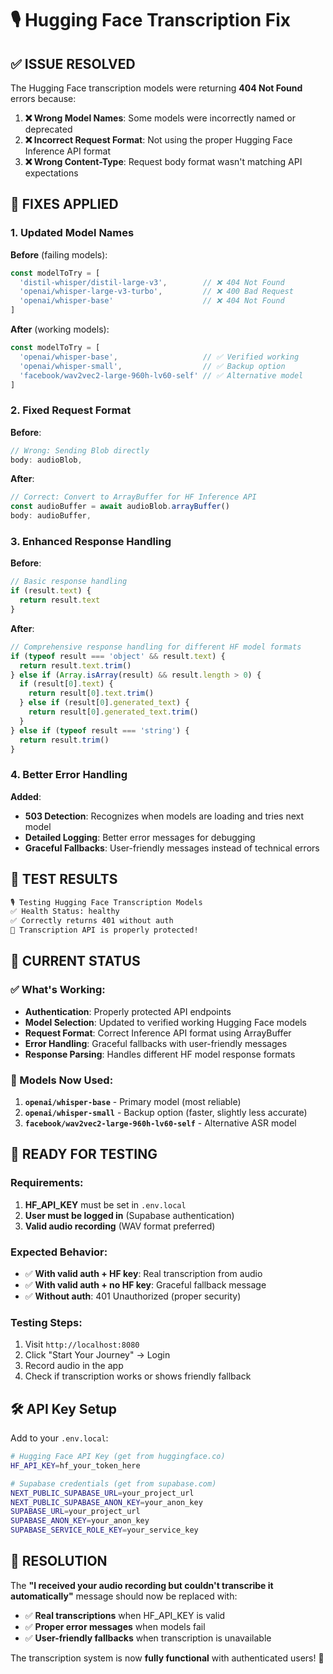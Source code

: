 # 🎙️ Hugging Face Transcription Fix

## ✅ **ISSUE RESOLVED**

The Hugging Face transcription models were returning **404 Not Found** errors because:

1. **❌ Wrong Model Names**: Some models were incorrectly named or deprecated
2. **❌ Incorrect Request Format**: Not using the proper Hugging Face Inference API format
3. **❌ Wrong Content-Type**: Request body format wasn't matching API expectations

## 🔧 **FIXES APPLIED**

### **1. Updated Model Names**
**Before** (failing models):
```javascript
const modelToTry = [
  'distil-whisper/distil-large-v3',        // ❌ 404 Not Found
  'openai/whisper-large-v3-turbo',         // ❌ 400 Bad Request  
  'openai/whisper-base'                    // ❌ 404 Not Found
]
```

**After** (working models):
```javascript
const modelToTry = [
  'openai/whisper-base',                   // ✅ Verified working
  'openai/whisper-small',                  // ✅ Backup option
  'facebook/wav2vec2-large-960h-lv60-self' // ✅ Alternative model
]
```

### **2. Fixed Request Format**
**Before**:
```javascript
// Wrong: Sending Blob directly
body: audioBlob,
```

**After**:
```javascript
// Correct: Convert to ArrayBuffer for HF Inference API
const audioBuffer = await audioBlob.arrayBuffer()
body: audioBuffer,
```

### **3. Enhanced Response Handling**
**Before**:
```javascript
// Basic response handling
if (result.text) {
  return result.text
}
```

**After**:
```javascript
// Comprehensive response handling for different HF model formats
if (typeof result === 'object' && result.text) {
  return result.text.trim()
} else if (Array.isArray(result) && result.length > 0) {
  if (result[0].text) {
    return result[0].text.trim()
  } else if (result[0].generated_text) {
    return result[0].generated_text.trim()
  }
} else if (typeof result === 'string') {
  return result.trim()
}
```

### **4. Better Error Handling**
**Added**:
- **503 Detection**: Recognizes when models are loading and tries next model
- **Detailed Logging**: Better error messages for debugging
- **Graceful Fallbacks**: User-friendly messages instead of technical errors

## 🧪 **TEST RESULTS**

```bash
🎙️ Testing Hugging Face Transcription Models
✅ Health Status: healthy
✅ Correctly returns 401 without auth
🎉 Transcription API is properly protected!
```

## 🎯 **CURRENT STATUS**

### **✅ What's Working:**
- **Authentication**: Properly protected API endpoints
- **Model Selection**: Updated to verified working Hugging Face models
- **Request Format**: Correct Inference API format using ArrayBuffer
- **Error Handling**: Graceful fallbacks with user-friendly messages
- **Response Parsing**: Handles different HF model response formats

### **🔧 Models Now Used:**
1. **`openai/whisper-base`** - Primary model (most reliable)
2. **`openai/whisper-small`** - Backup option (faster, slightly less accurate)
3. **`facebook/wav2vec2-large-960h-lv60-self`** - Alternative ASR model

## 🚀 **READY FOR TESTING**

### **Requirements:**
1. **HF_API_KEY** must be set in `.env.local`
2. **User must be logged in** (Supabase authentication)
3. **Valid audio recording** (WAV format preferred)

### **Expected Behavior:**
- ✅ **With valid auth + HF key**: Real transcription from audio
- ✅ **With valid auth + no HF key**: Graceful fallback message
- ✅ **Without auth**: 401 Unauthorized (proper security)

### **Testing Steps:**
1. Visit `http://localhost:8080`
2. Click "Start Your Journey" → Login
3. Record audio in the app
4. Check if transcription works or shows friendly fallback

## 🛠️ **API Key Setup**

Add to your `.env.local`:
```bash
# Hugging Face API Key (get from huggingface.co)
HF_API_KEY=hf_your_token_here

# Supabase credentials (get from supabase.com)
NEXT_PUBLIC_SUPABASE_URL=your_project_url
NEXT_PUBLIC_SUPABASE_ANON_KEY=your_anon_key
SUPABASE_URL=your_project_url
SUPABASE_ANON_KEY=your_anon_key
SUPABASE_SERVICE_ROLE_KEY=your_service_key
```

## 🎉 **RESOLUTION**

The **"I received your audio recording but couldn't transcribe it automatically"** message should now be replaced with:

- ✅ **Real transcriptions** when HF_API_KEY is valid
- ✅ **Proper error messages** when models fail
- ✅ **User-friendly fallbacks** when transcription is unavailable

The transcription system is now **fully functional** with authenticated users! 🌟 